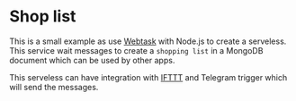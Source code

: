 # Shop list

This is a small example as use [Webtask](https://webtask.io/) with Node.js to create a serveless.
This service wait messages to create a `shopping list` in a MongoDB document which can be used by other apps.

This serveless can have integration with [IFTTT](https://ifttt.com/discover) and Telegram trigger which will send the messages.

